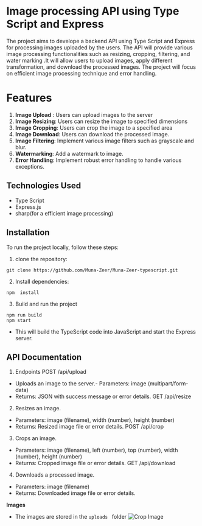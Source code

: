 # Image processing API using Type Script and Express

The project aims to develope a backend API using Type Script and Express for processing images uploaded by the users.
The API will provide various image processing functionalities such as resizing, cropping, filtering, and water marking .It will allow users to upload images, apply different transformation, and download the processed images. The project will focus on efficient image processing  technique and error handling.

# Features
1. **Image Upload** : Users can upload images to the server
2. **Image Resizing**: Users can resize the image to specified dimensions
3. **Image Cropping**: Users can crop the image to a specified area
4. **Image Download**: Users can download the processed image.
5. **Image Filtering**: Implement various image filters such as grayscale and blur.
6. **Watermarking**: Add a watermark to image.
7. **Error Handling**: Implement robust error handling to handle various exceptions.

## Technologies Used
- Type Script
- Express.js
- sharp(for a efficient image processing)

## Installation
To run the project locally, follow these steps:

1. clone the repository:
```
git clone https://github.com/Muna-Zeer/Muna-Zeer-typescript.git
```
2. Install dependencies:
```
npm  install 
```

3. Build and run the project
```
npm run build
npm start
```
* This will build the TypeScript code into JavaScript and start the Express server.

## API Documentation

1.  Endpoints
POST /api/upload

- Uploads an image to the server.- Parameters: image (multipart/form-data)
- Returns: JSON with success message or error details.
GET /api/resize

2. Resizes an image.
- Parameters: image (filename), width (number), height (number)
- Returns: Resized image file or error details.
POST /api/crop

3. Crops an image.
- Parameters: image (filename), left (number), top (number), width (number), height (number)
- Returns: Cropped image file or error details.
GET /api/download

4. Downloads a processed image.
- Parameters: image (filename)
- Returns: Downloaded image file or error details.


**Images**
- The images are stored in the `uploads ` folder
![Crop Image](uploads/crop-resize-image-1710586229469.jpeg)
